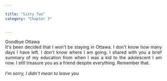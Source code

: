 ```yaml
---

title: "Sixty Two"
category: "Chapter 3"


---
```

<style>
body {
text-align: justify}
</style>

Goodbye Ottawa 
<br>
It's been decided that I won't be staying in Ottawa. I don't know how many days I have left. I don't know where I am going. I shared with you a brief summary of my education from when I was a kid to the adolescent I am now. I still treasure you as a friend despite everything. Remember that. 
<br>
<br>
*I'm sorry, I didn't mean to leave you*
